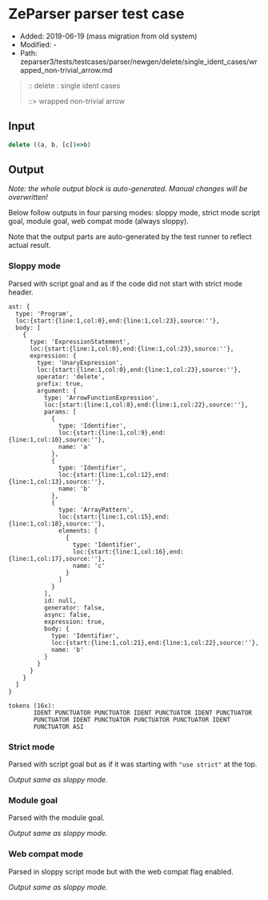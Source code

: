 # ZeParser parser test case

- Added: 2019-06-19 (mass migration from old system)
- Modified: -
- Path: zeparser3/tests/testcases/parser/newgen/delete/single_ident_cases/wrapped_non-trivial_arrow.md

> :: delete : single ident cases
>
> ::> wrapped non-trivial arrow

## Input

`````js
delete ((a, b, [c])=>b)
`````

## Output

_Note: the whole output block is auto-generated. Manual changes will be overwritten!_

Below follow outputs in four parsing modes: sloppy mode, strict mode script goal, module goal, web compat mode (always sloppy).

Note that the output parts are auto-generated by the test runner to reflect actual result.

### Sloppy mode

Parsed with script goal and as if the code did not start with strict mode header.

`````
ast: {
  type: 'Program',
  loc:{start:{line:1,col:0},end:{line:1,col:23},source:''},
  body: [
    {
      type: 'ExpressionStatement',
      loc:{start:{line:1,col:0},end:{line:1,col:23},source:''},
      expression: {
        type: 'UnaryExpression',
        loc:{start:{line:1,col:0},end:{line:1,col:23},source:''},
        operator: 'delete',
        prefix: true,
        argument: {
          type: 'ArrowFunctionExpression',
          loc:{start:{line:1,col:8},end:{line:1,col:22},source:''},
          params: [
            {
              type: 'Identifier',
              loc:{start:{line:1,col:9},end:{line:1,col:10},source:''},
              name: 'a'
            },
            {
              type: 'Identifier',
              loc:{start:{line:1,col:12},end:{line:1,col:13},source:''},
              name: 'b'
            },
            {
              type: 'ArrayPattern',
              loc:{start:{line:1,col:15},end:{line:1,col:18},source:''},
              elements: [
                {
                  type: 'Identifier',
                  loc:{start:{line:1,col:16},end:{line:1,col:17},source:''},
                  name: 'c'
                }
              ]
            }
          ],
          id: null,
          generator: false,
          async: false,
          expression: true,
          body: {
            type: 'Identifier',
            loc:{start:{line:1,col:21},end:{line:1,col:22},source:''},
            name: 'b'
          }
        }
      }
    }
  ]
}

tokens (16x):
       IDENT PUNCTUATOR PUNCTUATOR IDENT PUNCTUATOR IDENT PUNCTUATOR
       PUNCTUATOR IDENT PUNCTUATOR PUNCTUATOR PUNCTUATOR IDENT
       PUNCTUATOR ASI
`````

### Strict mode

Parsed with script goal but as if it was starting with `"use strict"` at the top.

_Output same as sloppy mode._

### Module goal

Parsed with the module goal.

_Output same as sloppy mode._

### Web compat mode

Parsed in sloppy script mode but with the web compat flag enabled.

_Output same as sloppy mode._
